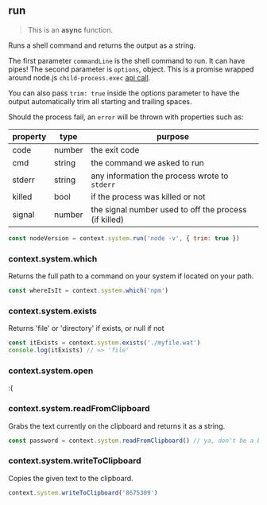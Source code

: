 ## run

> This is an **async** function.

Runs a shell command and returns the output as a string.

The first parameter `commandLine` is the shell command to run.  It can have pipes! The
second parameter is `options`, object. This is a promise wrapped around node.js `child-process.exec`
[api call](https://nodejs.org/api/child_process.html#child_process_child_process_exec_command_options_callback). 

You can also pass `trim: true` inside the options parameter to have the output automatically trim all
starting and trailing spaces.

Should the process fail, an `error` will be thrown with properties such as:

property | type   | purpose
---------|--------|------------------------------------------------------------
code     | number | the exit code
cmd      | string | the command we asked to run
stderr   | string | any information the process wrote to `stderr`
killed   | bool   | if the process was killed or not
signal   | number | the signal number used to off the process (if killed)

```js
const nodeVersion = context.system.run('node -v', { trim: true })
```

### context.system.which

Returns the full path to a command on your system if located on your path.

```js
const whereIsIt = context.system.which('npm')
```

### context.system.exists

Returns 'file' or 'directory' if exists, or null if not

```js
const itExists = context.system.exists('./myfile.wat')
console.log(itExists) // => 'file'
```

### context.system.open
:(

### context.system.readFromClipboard

Grabs the text currently on the clipboard and returns it as a string.

```js
const password = context.system.readFromClipboard() // ya, don't be a bad person
```

### context.system.writeToClipboard

Copies the given text to the clipboard.

```js
context.system.writeToClipboard('8675309')
```
